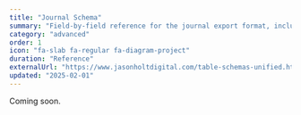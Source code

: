 ```yaml
---
title: "Journal Schema"
summary: "Field-by-field reference for the journal export format, including optional metadata blocks."
category: "advanced"
order: 1
icon: "fa-slab fa-regular fa-diagram-project"
duration: "Reference"
externalUrl: "https://www.jasonholtdigital.com/table-schemas-unified.html#journal"
updated: "2025-02-01"
---
```


Coming soon.
